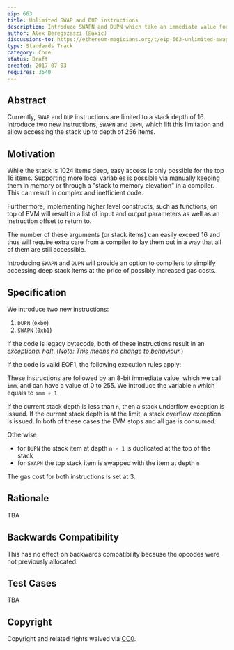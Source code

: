 ```yaml
---
eip: 663
title: Unlimited SWAP and DUP instructions
description: Introduce SWAPN and DUPN which take an immediate value for the depth
author: Alex Beregszaszi (@axic)
discussions-to: https://ethereum-magicians.org/t/eip-663-unlimited-swap-and-dup-instructions/3346
type: Standards Track
category: Core
status: Draft
created: 2017-07-03
requires: 3540
---
```


## Abstract

Currently, `SWAP` and `DUP` instructions are limited to a stack depth of 16. Introduce two new instructions, `SWAPN` and `DUPN`, which lift this limitation and allow accessing the stack up to depth of 256 items.

## Motivation

While the stack is 1024 items deep, easy access is only possible for the top 16 items. Supporting more local variables is possible via manually keeping them in memory or through a "stack to memory elevation" in a compiler. This can result in complex and inefficient code.

Furthermore, implementing higher level constructs, such as functions, on top of EVM will result in a list of input and output parameters as well as an instruction offset to return to.

The number of these arguments (or stack items) can easily exceed 16 and thus will require extra care from a compiler to lay them out in a way that all of them are still accessible.

Introducing `SWAPN` and `DUPN` will provide an option to compilers to simplify accessing deep stack items at the price of possibly increased gas costs.

## Specification

We introduce two new instructions:

 1. `DUPN` (`0xb0`)
 2. `SWAPN` (`0xb1`)

If the code is legacy bytecode, both of these instructions result in an *exceptional halt*. (*Note: This means no change to behaviour.*)

If the code is valid EOF1, the following execution rules apply:

These instructions are followed by an 8-bit immediate value, which we call `imm`, and can have a value of 0 to 255. We introduce the variable `n` which equals to `imm + 1`.

If the current stack depth is less than `n`, then a stack underflow exception is issued. If the current stack depth is at the limit, a stack overflow exception is issued. In both of these cases the EVM stops and all gas is consumed.

Otherwise
- for `DUPN` the stack item at depth `n - 1` is duplicated at the top of the stack
- for `SWAPN` the top stack item is swapped with the item at depth `n`

The gas cost for both instructions is set at 3.

## Rationale

TBA

## Backwards Compatibility

This has no effect on backwards compatibility because the opcodes were not previously allocated.

## Test Cases

TBA

## Copyright

Copyright and related rights waived via [CC0](../LICENSE.md).
